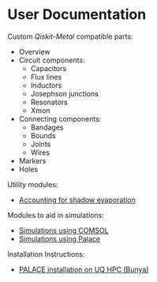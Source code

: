 # User Documentation

Custom *Qiskit-Metal* compatible parts:
- Overview
- Circuit components:
    - Capacitors
    - Flux lines
    - Inductors
    - Josephson junctions
    - Resonators
    - Xmon
- Connecting components:
    - Bandages
    - Bounds
    - Joints
    - Wires
- Markers
- Holes

Utility modules:
- [Accounting for shadow evaporation](PVD.md)

Modules to aid in simulations:
- [Simulations using COMSOL](Sim_Comsol.md)
- [Simulations using Palace](Sim_Palace.md.md)

Installation Instructions:
- [PALACE installation on UQ HPC (Bunya)](HPC_documentation.md)
